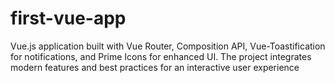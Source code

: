 # first-vue-app
Vue.js application built with Vue Router, Composition API, Vue-Toastification for notifications, and Prime Icons for enhanced UI. The project integrates modern features and best practices for an interactive user experience
